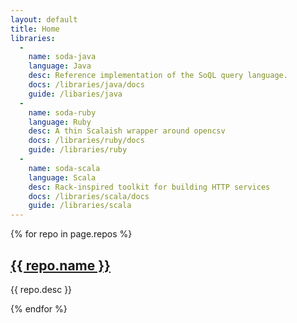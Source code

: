 ```yaml
---
layout: default
title: Home
libraries:
  -
    name: soda-java
    language: Java
    desc: Reference implementation of the SoQL query language.
    docs: /libraries/java/docs
    guide: /libaries/java
  -
    name: soda-ruby
    language: Ruby
    desc: A thin Scalaish wrapper around opencsv
    docs: /libraries/ruby/docs
    guide: /libraries/ruby
  -
    name: soda-scala
    language: Scala
    desc: Rack-inspired toolkit for building HTTP services
    docs: /libraries/scala/docs
    guide: /libraries/scala
---
```


{% for repo in page.repos %}
  <div class="component repo" data-repo="{{ repo.name}}">
    <h2><a href="https://github.com/socrata/{{ repo.name }}">{{ repo.name }}</a></h2>
    <p class="description">{{ repo.desc }}</p>
  </div>
{% endfor %}
